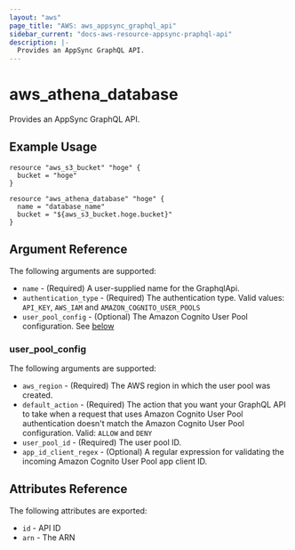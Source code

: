 ```yaml
---
layout: "aws"
page_title: "AWS: aws_appsync_graphql_api"
sidebar_current: "docs-aws-resource-appsync-praphql-api"
description: |-
  Provides an AppSync GraphQL API.
---
```


# aws_athena_database

Provides an AppSync GraphQL API.

## Example Usage

```hcl
resource "aws_s3_bucket" "hoge" {
  bucket = "hoge"
}

resource "aws_athena_database" "hoge" {
  name = "database_name"
  bucket = "${aws_s3_bucket.hoge.bucket}"
}
```

## Argument Reference

The following arguments are supported:

* `name` - (Required) A user-supplied name for the GraphqlApi.
* `authentication_type` - (Required) The authentication type. Valid values: `API_KEY`, `AWS_IAM` and `AMAZON_COGNITO_USER_POOLS`
* `user_pool_config` - (Optional) The Amazon Cognito User Pool configuration. See [below](#user_pool_config)

### user_pool_config

The following arguments are supported:

* `aws_region` - (Required) The AWS region in which the user pool was created.
* `default_action` - (Required) The action that you want your GraphQL API to take when a request that uses Amazon Cognito User Pool authentication doesn't match the Amazon Cognito User Pool configuration. Valid: `ALLOW` and `DENY`
* `user_pool_id` - (Required) The user pool ID.
* `app_id_client_regex` - (Optional) A regular expression for validating the incoming Amazon Cognito User Pool app client ID.

## Attributes Reference

The following attributes are exported:

* `id` - API ID
* `arn` - The ARN

